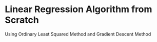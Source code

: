 # Linear Regression Algorithm from Scratch

Using Ordinary Least Squared Method and Gradient Descent Method
